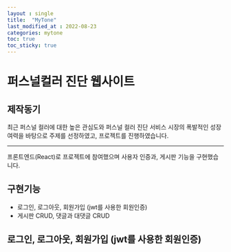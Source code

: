 ```yaml
---
layout : single
title:  "MyTone"
last_modified_at : 2022-08-23
categories: mytone
toc: true
toc_sticky: true
---
```

# 퍼스널컬러 진단 웹사이트

## 제작동기
최근 퍼스널 컬러에 대한 높은 관심도와 퍼스널 컬러 진단 서비스 시장의 폭발적인 성장 여력을 바탕으로 주제를 선정하였고, 프로젝트를 진행하였습니다. 

----

프론트엔드(React)로 프로젝트에 참여했으며 사용자 인증과, 게시판 기능을 구현했습니다.

## 구현기능
- 로그인, 로그아웃, 회원가입 (jwt를 사용한 회원인증)
- 게시판 CRUD, 댓글과 대댓글 CRUD

## 로그인, 로그아웃, 회원가입 (jwt를 사용한 회원인증)





